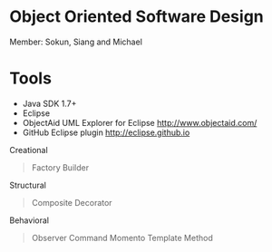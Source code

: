 # Object Oriented Software Design
Member: Sokun, Siang and Michael

# Tools
- Java SDK 1.7+
- Eclipse
- ObjectAid UML Explorer for Eclipse http://www.objectaid.com/
- GitHub Eclipse plugin http://eclipse.github.io

Creational
> Factory
> Builder 

Structural
> Composite
> Decorator

Behavioral
> Observer
> Command
> Momento
> Template Method
